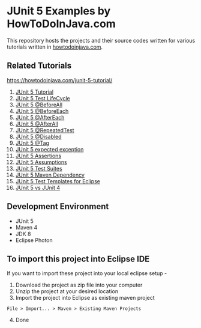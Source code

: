# JUnit 5 Examples by HowToDoInJava.com

This repository hosts the projects and their source codes written for various tutorials written in [howtodoinjava.com](https://howtodoinjava.com/).

## Related Tutorials
https://howtodoinjava.com/junit-5-tutorial/

1. [JUnit 5 Tutorial](https://howtodoinjava.com/junit-5-tutorial/)
2. [JUnit 5 Test LifeCycle](https://howtodoinjava.com/junit5/junit-5-test-lifecycle/)
3. [JUnit 5 @BeforeAll](https://howtodoinjava.com/junit5/before-all-annotation-example/)
4. [JUnit 5 @BeforeEach](https://howtodoinjava.com/junit5/before-each-annotation-example/)
5. [JUnit 5 @AfterEach](https://howtodoinjava.com/junit5/after-each-annotation-example/)
6. [JUnit 5 @AfterAll](https://howtodoinjava.com/junit5/after-all-annotation-example/)
7. [JUnit 5 @RepeatedTest](https://howtodoinjava.com/junit5/repeated-test-annotation-example/)
8. [JUnit 5 @Disabled](https://howtodoinjava.com/junit5/junit-5-disabled-test-example/)
9. [JUnit 5 @Tag](https://howtodoinjava.com/junit5/junit-5-tag-annotation-example/)
10. [JUnit 5 expected exception](https://howtodoinjava.com/junit5/expected-exception-example/)
11. [JUnit 5 Assertions](https://howtodoinjava.com/junit5/junit-5-assertions-examples/)
12. [JUnit 5 Assumptions](https://howtodoinjava.com/junit5/junit-5-assumptions-examples/)
13. [JUnit 5 Test Suites](https://howtodoinjava.com/junit5/junit5-test-suites-examples/)
14. [JUnit 5 Maven Dependency](https://howtodoinjava.com/junit5/junit5-maven-dependency/)
15. [JUnit 5 Test Templates for Eclipse](https://howtodoinjava.com/junit5/code-test-templates-eclipse/)
16. [JUnit 5 vs JUnit 4](https://howtodoinjava.com/junit5/code-test-templates-eclipse/)

## Development Environment

* JUnit 5 
* Maven 4
* JDK 8
* Eclipse Photon

## To import this project into Eclipse IDE

If you want to import these project into your local eclipse setup - 

1. Download the project as zip file into your computer
2. Unzip the project at your desired location
3. Import the project into Eclipse as existing maven project

```
File > Import... > Maven > Existing Maven Projects
```

4. Done
